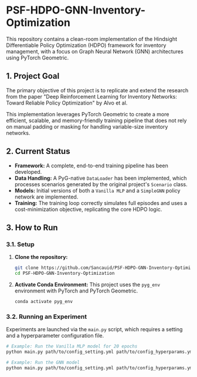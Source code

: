 # PSF-HDPO-GNN-Inventory-Optimization

This repository contains a clean-room implementation of the Hindsight Differentiable Policy Optimization (HDPO) framework for inventory management, with a focus on Graph Neural Network (GNN) architectures using PyTorch Geometric.

## 1. Project Goal

The primary objective of this project is to replicate and extend the research from the paper "Deep Reinforcement Learning for Inventory Networks: Toward Reliable Policy Optimization" by Alvo et al. 

This implementation leverages PyTorch Geometric to create a more efficient, scalable, and memory-friendly training pipeline that does not rely on manual padding or masking for handling variable-size inventory networks.

## 2. Current Status

- **Framework:** A complete, end-to-end training pipeline has been developed.
- **Data Handling:** A PyG-native `DataLoader` has been implemented, which processes scenarios generated by the original project's `Scenario` class.
- **Models:** Initial versions of both a `Vanilla MLP` and a `SimpleGNN` policy network are implemented.
- **Training:** The training loop correctly simulates full episodes and uses a cost-minimization objective, replicating the core HDPO logic.

## 3. How to Run

### 3.1. Setup

1.  **Clone the repository:**
    ```bash
    git clone https://github.com/Sancauid/PSF-HDPO-GNN-Inventory-Optimization.git
    cd PSF-HDPO-GNN-Inventory-Optimization
    ```

2.  **Activate Conda Environment:**
    This project uses the `pyg_env` environment with PyTorch and PyTorch Geometric.
    ```bash
    conda activate pyg_env
    ```

### 3.2. Running an Experiment

Experiments are launched via the `main.py` script, which requires a setting and a hyperparameter configuration file.

```bash
# Example: Run the Vanilla MLP model for 20 epochs
python main.py path/to/config_setting.yml path/to/config_hyperparams.yml --model vanilla --epochs 20

# Example: Run the GNN model
python main.py path/to/config_setting.yml path/to/config_hyperparams.yml --model gnn --epochs 20